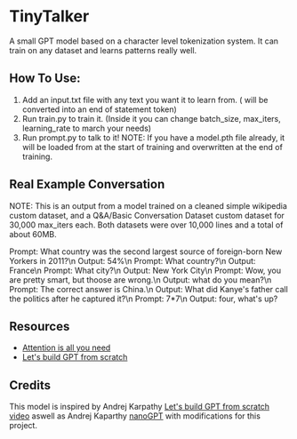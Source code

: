 # TinyTalker
A small GPT model based on a character level tokenization system. It can train on any dataset and learns patterns really well.

## How To Use:
1) Add an input.txt file with any text you want it to learn from. (<eos> will be converted into an end of statement token)
2) Run train.py to train it. (Inside it you can change batch_size, max_iters, learning_rate to march your needs)
3) Run prompt.py to talk to it!
NOTE: If you have a model.pth file already, it will be loaded from at the start of training and overwritten at the end of training.

## Real Example Conversation 
NOTE: This is an output from a model trained on a cleaned simple wikipedia custom dataset, and a Q&A/Basic Conversation Dataset custom dataset for 30,000 max_iters each. Both datasets were over 10,000 lines and a total of about 60MB.

Prompt: What country was the second largest source of foreign-born New Yorkers in 2011?\n
Output: 54%\n
Prompt: What country?\n
Output: France\n
Prompt: What city?\n
Output: New York City\n
Prompt: Wow, you are pretty smart, but thoose are wrong.\n
Output: what do you mean?\n
Prompt: The correct answer is China.\n
Output: What did Kanye's father call the politics after he captured it?\n
Prompt: 7*7\n
Output: four, what's up?

## Resources
- [Attention is all you need](https://arxiv.org/abs/1706.03762)
- [Let's build GPT from scratch](https://youtu.be/kCc8FmEb1nY)

## Credits
This model is inspired by Andrej Karpathy [Let's build GPT from scratch video](https://youtu.be/kCc8FmEb1nY) aswell as Andrej Kaparthy [nanoGPT](https://github.com/karpathy/nanoGPT/) with modifications for this project.

